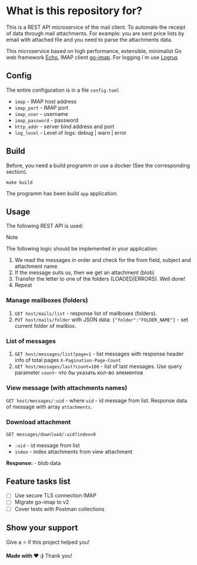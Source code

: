 # What is this repository for? 

This is a REST API microservice of the mail client. To automate the receipt of data through mail attachments. For example: you are sent price lists by email with attached file and you need to parse the attachments data.

This microservice based on high performance, extensible, minimalist Go web framework [Echo](https://echo.labstack.com/), IMAP client [go-imap](https://github.com/emersion/go-imap). For logging i`m use [Logrus](https://github.com/sirupsen/logrus)

## Config

The entire configuration is in a file `config.toml`

  - `imap`     - IMAP host address
  - `imap_port` - IMAP port
  - `imap_user` - username
  - `imap_password` - password
  - `http_addr` - server bind address and port
  - `log_level` - Level of logs: debug | warn | error

## Build

Before, you need a build programm or use a docker (See the corresponding section).

    make build

The programm has been build `app` application.

## Usage

The following REST API is used:

> [!NOTE]
> The following logic should be implemented in your application:
> 1. We read the messages in order and check for the from field, subject and attachment name
> 2. If the message suits us, then we get an attachment (blob)
> 3. Transfer the letter to one of the folders (LOADED|ERRORS). Well done!
> 4. Repeat

### Manage mailboxes (folders)

1. `GET host/mails/list` - response list of mailboxes (folders).
2. `PUT host/mails/folder` with JSON data: ` {"folder":"FOLDER_NAME"} ` - set current folder of mailbox.

### List of messages
1. `GET host/messages/list?page=1` - list messages with response header info of total pages `X-Pagination-Page-Count`
2. `GET host/messages/last?count=100` - list of last messages. Use query parameter `count`- что бы указать кол-во элементов

### View message (with attachments names)
`GET host/messages/:uid` - where `uid` - id message from list.
Response data of message with array `attachments`. 

### Download attachment
`GET messages/download/:uid?index=0`

- `:uid` - id message from list
- `index` - index attachments from view attachment

**Response:** - blob data

## Feature tasks list

- [ ] Use secure TLS connection IMAP  
- [ ] Migrate go-imap to v2
- [ ] Cover tests with Postman collections

## Show your support

Give a ⭐️ if this project helped you!

**Made with ❤️ :)** Thank you! 
